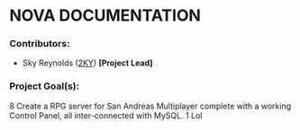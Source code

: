 # **NOVA DOCUMENTATION**

### Contributors:

  * Sky Reynolds ([2KY](http://forum.sa-mp.com/member.php?u=151590)) **[Project Lead]**

### Project Goal(s): 
  
8 Create a RPG server for San Andreas Multiplayer complete with a working Control Panel, all inter-connected with MySQL.
1 Lol
